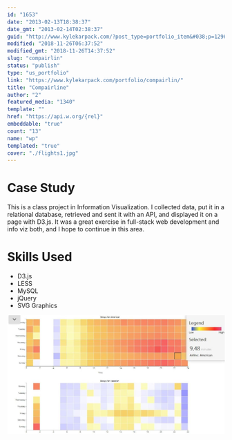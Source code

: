 ```yaml
---
id: "1653"
date: "2013-02-13T18:38:37"
date_gmt: "2013-02-14T02:38:37"
guid: "http://www.kylekarpack.com/?post_type=portfolio_item&#038;p=1296"
modified: "2018-11-26T06:37:52"
modified_gmt: "2018-11-26T14:37:52"
slug: "compairlin"
status: "publish"
type: "us_portfolio"
link: "https://www.kylekarpack.com/portfolio/compairlin/"
title: "Compairline"
author: "2"
featured_media: "1340"
template: ""
href: "https://api.w.org/{rel}"
embeddable: "true"
count: "13"
name: "wp"
templated: "true"
cover: "./flights1.jpg"
---
```

# Case Study

This is a class project in Information Visualization. I collected data, put it in a relational database, retrieved and sent it with an API, and displayed it on a page with D3.js. It was a great exercise in full-stack web development and info viz both, and I hope to continue in this area.

# Skills Used

- D3.js
- LESS
- MySQL
- jQuery
- SVG Graphics

[![](./flights1.jpg)](https://i0.wp.com/www.kylekarpack.com/wordpress/wp-content/uploads/2013/02/flights1.jpg?fit=1240%2C677&amp;ssl=1)